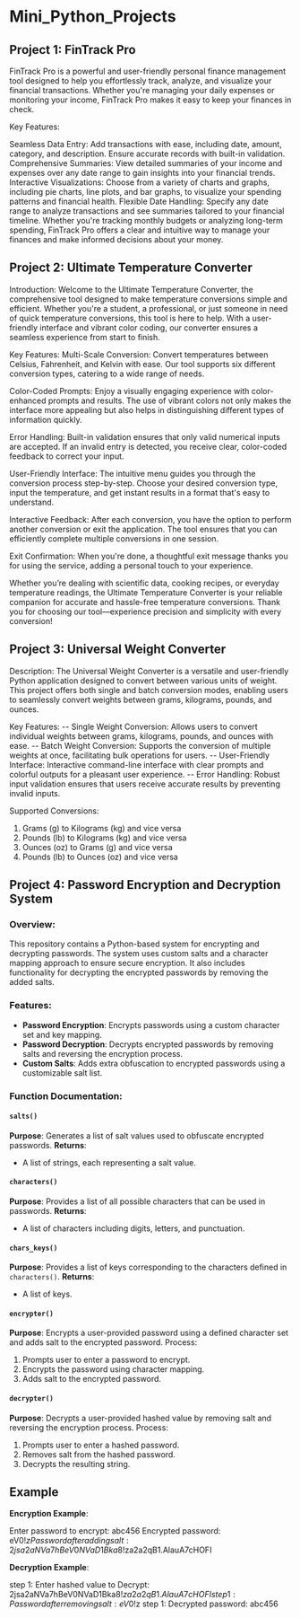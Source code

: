 # Mini_Python_Projects

## Project 1: FinTrack Pro
FinTrack Pro is a powerful and user-friendly personal finance management tool designed to help you effortlessly track, analyze, and visualize your financial transactions. Whether you're managing your daily expenses or monitoring your income, FinTrack Pro makes it easy to keep your finances in check.

Key Features:

Seamless Data Entry: Add transactions with ease, including date, amount, category, and description. Ensure accurate records with built-in validation.
Comprehensive Summaries: View detailed summaries of your income and expenses over any date range to gain insights into your financial trends.
Interactive Visualizations: Choose from a variety of charts and graphs, including pie charts, line plots, and bar graphs, to visualize your spending patterns and financial health.
Flexible Date Handling: Specify any date range to analyze transactions and see summaries tailored to your financial timeline.
Whether you're tracking monthly budgets or analyzing long-term spending, FinTrack Pro offers a clear and intuitive way to manage your finances and make informed decisions about your money.


## Project 2: Ultimate Temperature Converter
Introduction:
Welcome to the Ultimate Temperature Converter, the comprehensive tool designed to make temperature conversions simple and efficient. Whether you're a student, a professional, or just someone in need of quick temperature conversions, this tool is here to help. With a user-friendly interface and vibrant color coding, our converter ensures a seamless experience from start to finish.

Key Features:
Multi-Scale Conversion: Convert temperatures between Celsius, Fahrenheit, and Kelvin with ease. Our tool supports six different conversion types, catering to a wide range of needs.

Color-Coded Prompts: Enjoy a visually engaging experience with color-enhanced prompts and results. The use of vibrant colors not only makes the interface more appealing but also helps in distinguishing different types of information quickly.

Error Handling: Built-in validation ensures that only valid numerical inputs are accepted. If an invalid entry is detected, you receive clear, color-coded feedback to correct your input.

User-Friendly Interface: The intuitive menu guides you through the conversion process step-by-step. Choose your desired conversion type, input the temperature, and get instant results in a format that's easy to understand.

Interactive Feedback: After each conversion, you have the option to perform another conversion or exit the application. The tool ensures that you can efficiently complete multiple conversions in one session.

Exit Confirmation: When you're done, a thoughtful exit message thanks you for using the service, adding a personal touch to your experience.

Whether you’re dealing with scientific data, cooking recipes, or everyday temperature readings, the Ultimate Temperature Converter is your reliable companion for accurate and hassle-free temperature conversions. Thank you for choosing our tool—experience precision and simplicity with every conversion!


 
## Project 3: Universal Weight Converter

Description:
The Universal Weight Converter is a versatile and user-friendly Python application designed to convert between various units of weight. This project offers both single and batch conversion modes, enabling users to seamlessly convert weights between grams, kilograms, pounds, and ounces.

Key Features:
   -- Single Weight Conversion: Allows users to convert individual weights between grams, kilograms, pounds, and ounces with ease.
   -- Batch Weight Conversion: Supports the conversion of multiple weights at once, facilitating bulk operations for users.
   -- User-Friendly Interface: Interactive command-line interface with clear prompts and colorful outputs for a pleasant user experience.
   -- Error Handling: Robust input validation ensures that users receive accurate results by preventing invalid inputs.


Supported Conversions:
1. Grams (g) to Kilograms (kg) and vice versa
2. Pounds (lb) to Kilograms (kg) and vice versa
3. Ounces (oz) to Grams (g) and vice versa
4. Pounds (lb) to Ounces (oz) and vice versa



## Project 4: Password Encryption and Decryption System

### Overview:
This repository contains a Python-based system for encrypting and decrypting passwords. The system uses custom salts and a character mapping approach to ensure secure encryption. It also includes functionality for decrypting the encrypted passwords by removing the added salts.

### Features:
- **Password Encryption**: Encrypts passwords using a custom character set and key mapping.
- **Password Decryption**: Decrypts encrypted passwords by removing salts and reversing the encryption process.
- **Custom Salts**: Adds extra obfuscation to encrypted passwords using a customizable salt list.

### Function Documentation:

#### `salts()`
**Purpose**: Generates a list of salt values used to obfuscate encrypted passwords.
**Returns**: 
- A list of strings, each representing a salt value.

#### `characters()`
**Purpose**: Provides a list of all possible characters that can be used in passwords.
**Returns**: 
- A list of characters including digits, letters, and punctuation.

#### `chars_keys()`
**Purpose**: Provides a list of keys corresponding to the characters defined in `characters()`.
**Returns**: 
- A list of keys.

#### `encrypter()`
**Purpose**: Encrypts a user-provided password using a defined character set and adds salt to the encrypted password.
Process:
1. Prompts user to enter a password to encrypt.
2. Encrypts the password using character mapping.
3. Adds salt to the encrypted password.

#### `decrypter()`
**Purpose**: Decrypts a user-provided hashed value by removing salt and reversing the encryption process.
Process:
1. Prompts user to enter a hashed password.
2. Removes salt from the hashed password.
3. Decrypts the resulting string.

## Example

**Encryption Example**:

Enter password to encrypt: abc456
Encrypted password: eV0!$z
Password after adding salt: 2jsa2aNVa7hBeV0NVaD1Bka8!$za2a2qB1.AlauA7cHOFI


**Decryption Example**:

step 1: Enter hashed value to Decrypt: 2jsa2aNVa7hBeV0NVaD1Bka8!$za2a2qB1.AlauA7cHOFI
step 1: Password after removing salt: eV0!$z
step 1: Decrypted password: abc456
